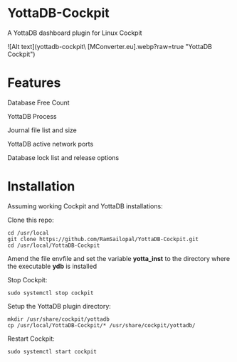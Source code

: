 # YottaDB-Cockpit

A YottaDB dashboard plugin for Linux Cockpit

![Alt text](yottadb-cockpit\ [MConverter.eu].webp?raw=true "YottaDB Cockpit")

# Features

Database Free Count

YottaDB Process

Journal file list and size

YottaDB active network ports

Database lock list and release options

# Installation

Assuming working Cockpit and YottaDB installations:

Clone this repo:
    
    cd /usr/local
    git clone https://github.com/RamSailopal/YottaDB-Cockpit.git
    cd /usr/local/YottaDB-Cockpit

Amend the file envfile and set the variable **yotta_inst** to the directory where the executable **ydb** is installed

Stop Cockpit:

    sudo systemctl stop cockpit
    
 Setup the YottaDB plugin directory:
 
    mkdir /usr/share/cockpit/yottadb
    cp /usr/local/YottaDB-Cockpit/* /usr/share/cockpit/yottadb/

Restart Cockpit:

    sudo systemctl start cockpit
